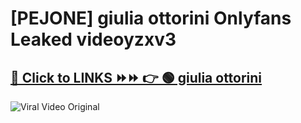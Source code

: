 
 # [PEJONE] giulia ottorini Onlyfans Leaked videoyzxv3

## <h2><a href="https://clipsfans.com/giulia_ottorini&ref=git">🔗 Click to LINKS ⏩⏩ 👉 🟢 giulia ottorini </a></h2>

<a href="https://clipsfans.com/giulia_ottorini&ref=git" rel="nofollow" data-target="animated-image.originalLink"><img src="https://i.ibb.co.com/xMMVF88/686577567.gif" alt="Viral Video Original" style="max-width: 100%; display: inline-block;" data-target="animated-image.originalImage"></a>

